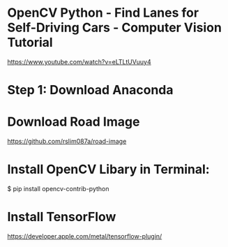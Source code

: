 # OpenCV Python - Find Lanes for Self-Driving Cars - Computer Vision Tutorial
https://www.youtube.com/watch?v=eLTLtUVuuy4

# Step 1: Download Anaconda

# Download Road Image
https://github.com/rslim087a/road-image

# Install OpenCV Libary in Terminal:
$ pip install opencv-contrib-python

# Install TensorFlow
https://developer.apple.com/metal/tensorflow-plugin/


